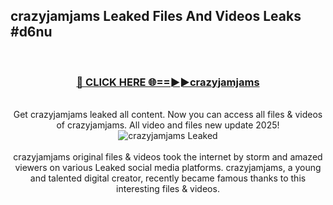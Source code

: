 ## crazyjamjams Leaked Files And Videos Leaks #d6nu
<br>
<div align="center">
<h3><a href="https://watchclip.my.id/crazyjamjams" rel="nofollow">🔴 CLICK HERE 🌐==►►crazyjamjams</a></h3>
<br>
Get crazyjamjams leaked all content. Now you can access all files & videos of crazyjamjams. All video and files new update 2025!
<br>
<a href="https://watchclip.my.id/crazyjamjams" rel="nofollow" data-target="animated-image.originalLink"><img src="https://i.ibb.co.com/WyWwxjT/player-gif2.gif" alt="crazyjamjams Leaked" style="max-width: 100%; display: inline-block;" data-target="animated-image.originalImage"></a>
<br><br>
crazyjamjams original files & videos took the internet by storm and amazed viewers on various Leaked social media platforms. crazyjamjams, a young and talented digital creator, recently became famous thanks to this interesting files & videos.
</div>
<br>